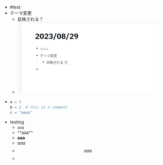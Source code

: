 - #test
- テーマ変更
	- 反映される？
	- ![image.png](../assets/image_1693318984356_0.png)
- ```python
  a = 3
  b = 2  # this is a comment
  c = "aaaa"
  ```
- testing
	- `aaa`
	- ^^aaa^^
	- **aaa**
	- *aaa*
	- $$aaa$$
	-